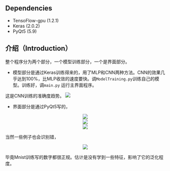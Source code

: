 
## Dependencies

- TensoFlow-gpu (1.2.1)
- Keras (2.0.2)
- PyQt5 (5.9)

## 介绍（Introduction）
整个程序分为两个部分，一个模型训练部分，一个是界面部分。</br>


- 模型部分是通过Keras训练得来的，用了MLP和CNN两种方法。CNN的效果几乎达到100%，比MLP收敛的速度要快。调`ModelTraining.py`训练自己的模型。训练好，调`main.py` 运行主界面程序。

这是CNN训练的准确度趋势。
![](http://i.imgur.com/QGertZi.png)



- 界面部分是通过PyQt5写的， 
<div  align="center">
<img src="http://i.imgur.com/HUUMSo3.png"/>
</div>
<div  align="center">
<img src="http://i.imgur.com/9FpqeGR.png"/>
</div>
<div  align="center">
<img src="http://i.imgur.com/X7ByV3P.png"/>
</div>

当然一些例子也会识别错，

<div  align="center">
<img src="http://i.imgur.com/jjFefJR.png"/>
</div>

毕竟Mnist训练写的数字都很正规。估计是没有学到一些特征，影响了它的泛化程度。

